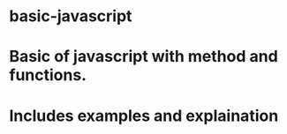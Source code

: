 # basic-javascript
# Basic of javascript with method and functions.
# Includes examples and explaination 